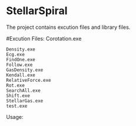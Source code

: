 StellarSpiral
=============

The project contains excution files and library files.

#Excution Files:
	Corotation.exe
		
	Density.exe
	Ecg.exe
	FindOne.exe
	Follow.exe
	GasDensity.exe
	Kendall.exe
	RelativeForce.exe
	Rot.exe
	SearchAll.exe
	Shift.exe
	StellarGas.exe
	test.exe
Usage:
	
